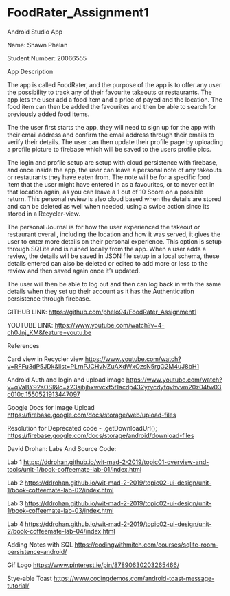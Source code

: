 # FoodRater_Assignment1
Android Studio App



Name: Shawn Phelan

Student Number: 20066555

App Description

The app is called FoodRater, and the purpose of the app is to offer any user the possibility to track any of their favourite takeouts or restaurants. The app lets the user add a food item and a price of payed and the location. The food item can then be added the favourites and then be able to search for previously added food items. 

The the user first starts the app, they will need to sign up for the app with their email address and confirm the email address through their emails to verify their details. The user can then update their profile page by uploading a profile picture to firebase which will be saved to the users profile pics. 

The login and profile setup are setup with cloud persistence with firebase, and once inside the app, the user can leave a personal note of any takeouts or restaurants they have eaten from. The note will be for a specific food item that the user might have entered in as a favourites, or to never eat in that location again, as you can leave a 1 out of 10 Score on a possible return. This personal review is also cloud based when the details are stored and can be deleted as well when needed, using a swipe action since its stored in a Recycler-view.

The personal Journal is for how the user experienced the takeout or restaurant overall, including the location and how it was served, it gives the user to enter more details on their personal experience. This option is setup through SQLite and is ruined locally from the app. When a user adds a review, the details will be saved in JSON file setup in a local schema, these details entered can also be deleted or edited to add more or less to the review and then saved again once it’s updated. 

The user will then be able to log out and then can log back in with the same details when they set up their account as it has the Authentication persistence through firebase. 


GITHUB LINK: 
https://github.com/phelo94/FoodRater_Assignment1


YOUTUBE LINK:
https://www.youtube.com/watch?v=4-ch0Jnj_KM&feature=youtu.be


References

Card view in Recycler view
https://www.youtube.com/watch?v=RFFu3dP5JDk&list=PLrnPJCHvNZuAXdWxOzsN5rgG2M4uJ8bH1


Android Auth and login and upload image 
https://www.youtube.com/watch?v=qVaBY92sOSI&lc=z23sihjhxwvcxf5t1acdp432yrycdyfqvhvvm20z04tw03c010c.1550521913447097


Google Docs for Image Upload 
https://firebase.google.com/docs/storage/web/upload-files


Resolution for Deprecated code - .getDownloadUrl();
https://firebase.google.com/docs/storage/android/download-files


David Drohan: Labs And Source Code:


Lab 1
https://ddrohan.github.io/wit-mad-2-2019/topic01-overview-and-tools/unit-1/book-coffeemate-lab-01/index.html


Lab 2
https://ddrohan.github.io/wit-mad-2-2019/topic02-ui-design/unit-1/book-coffeemate-lab-02/index.html


Lab 3
https://ddrohan.github.io/wit-mad-2-2019/topic02-ui-design/unit-1/book-coffeemate-lab-03/index.html


Lab 4
https://ddrohan.github.io/wit-mad-2-2019/topic02-ui-design/unit-2/book-coffeemate-lab-04/index.html


Adding Notes with SQL
https://codingwithmitch.com/courses/sqlite-room-persistence-android/


Gif Logo 
https://www.pinterest.ie/pin/87890630203265466/


Stye-able Toast 
https://www.codingdemos.com/android-toast-message-tutorial/
